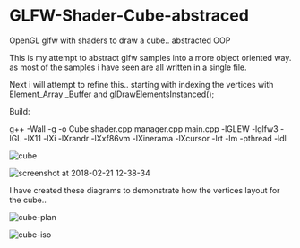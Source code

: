 # GLFW-Shader-Cube-abstraced
OpenGL glfw with shaders to draw a cube.. abstracted OOP

This is my attempt to abstract glfw samples into a more object oriented way. as most of the samples i have seen are all written in a single file.

Next i will attempt to refine this.. starting with indexing the vertices with Element_Array _Buffer and glDrawElementsInstanced();

Build:

g++ -Wall -g -o Cube shader.cpp manager.cpp main.cpp -lGLEW -lglfw3 -lGL -lX11 -lXi -lXrandr -lXxf86vm -lXinerama -lXcursor -lrt -lm -pthread -ldl


   ![cube](https://user-images.githubusercontent.com/26413252/36912676-5ebc2776-1e3f-11e8-8049-6e75edc8af39.gif)


![screenshot at 2018-02-21 12-38-34](https://user-images.githubusercontent.com/26413252/36635749-9b954f42-19b2-11e8-9957-5884c8a8167e.png)

I have created these diagrams to demonstrate how the vertices layout for the cube..

![cube-plan](https://user-images.githubusercontent.com/26413252/36899519-5ff4b220-1e17-11e8-8b5e-27c5ce04c30a.png)

![cube-iso](https://user-images.githubusercontent.com/26413252/36899388-c98ec514-1e16-11e8-8172-2d8b0d0e8da4.png)

